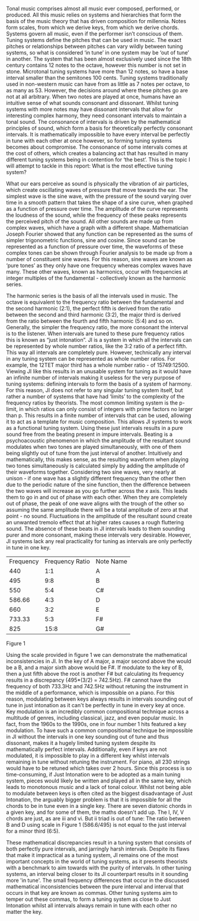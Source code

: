 Tonal music comprises almost all music ever composed, performed, or produced. All this music relies on systems and hierarchies that form the basis of the music theory that has driven composition for millennia. Notes form scales, from which we derive keys, from which we derive chords. Systems govern all music, even if the performer isn’t conscious of them. Tuning systems define the pitches that can be used in music. The exact pitches or relationships between pitches can vary wildly between tuning systems, so what is considered ‘in tune’ in one system may be ‘out of tune’ in another. The system that has been almost exclusively used since the 18th century contains 12 notes to the octave, however this number is not set in stone. Microtonal tuning systems have more than 12 notes, so have a base interval smaller than the semitones 100 cents. Tuning systems traditionally used in non-western music can have from as little as 7 notes per octave, to as many as 53. However, the decisions around where these pitches go are not at all arbitrary. When two notes are played at once, humans have an intuitive sense of what sounds consonant and dissonant. Whilst tuning systems with more notes may have dissonant intervals that allow for interesting complex harmony, they need consonant intervals to maintain a tonal sound. The consonance of intervals is driven by the mathematical principles of sound, which form a basis for theoretically perfectly consonant intervals. It is mathematically impossible to have every interval be perfectly in tune with each other at once however, so forming tuning systems becomes about compromise. The consonance of some intervals comes at the cost of others, which creates a balancing act that has resulted in many different tuning systems being in contention for ‘the best’. This is the topic I will attempt to tackle in this report: What is the most effective tuning system?

What our ears perceive as sound is physically the vibration of air particles, which create oscillating waves of pressure that move towards the ear. The simplest wave is the sine wave, with the pressure of the sound varying over time in a smooth pattern that takes the shape of a sine curve, when graphed as a function of pressure over time. The amplitude of the curve represents the loudness of the sound, while the frequency of these peaks represents the perceived pitch of the sound. All other sounds are made up from complex waves, which have a graph with a different shape. Mathematician Joseph Fourier showed that any function can be represented as the sums of simpler trigonometric functions, sine and cosine. Since sound can be represented as a function of pressure over time, the waveforms of these complex tones can be shown through Fourier analysis to be made up from a number of constituent sine waves. For this reason, sine waves are known as ‘pure tones’ as they only have one frequency whereas complex waves have many. These other waves, known as harmonics, occur with frequencies at integer multiples of the fundamental - collectively known as the harmonic series. 

The harmonic series is the basis of all the intervals used in music. The octave is equivalent to the frequency ratio between the fundamental and the second harmonic (2:1), the perfect fifth is derived from the ratio between the second and third harmonic (3:2), the major third is derived from the ratio between the fourth and fifth harmonic (5:4) and so on. Generally, the simpler the frequency ratio, the more consonant the interval is to the listener. When intervals are tuned to these pure frequency ratios this is known as “just intonation”. JI is a system in which all the intervals can be represented by whole number ratios, like the 3:2 ratio of a perfect fifth. This way all intervals are completely pure. However, technically any interval in any tuning system can be represented as whole number ratios. For example, the 12TET major third has a whole number ratio - of 15749:12500. Viewing JI like this results in an unusable system for tuning as it would have an infinite number of intervals making it useless for the very purpose of tuning systems: defining intervals to form the basis of a system of harmony. For this reason, JI does not refer to any singular tuning system itself, but rather a number of systems that have had ‘limits’ to the complexity of the frequency ratios by theorists. The most common limiting system is the p-limit, in which ratios can only consist of integers with prime factors no larger than p. This results in a finite number of intervals that can be used, allowing it to act as a template for music composition. This allows JI systems to work as a functional tuning system. Using these just intervals results in a pure sound free from the beating present in impure intervals. Beating is a psychoacoustic phenomenon in which the amplitude of the resultant sound modulates when two tones are played simultaneously, with one of them being slightly out of tune from the just interval of another. Intuitively and mathematically, this makes sense, as the resulting waveform when playing two tones simultaneously is calculated simply by adding the amplitude of their waveforms together. Considering two sine waves, very nearly at unison - if one wave has a slightly different frequency than the other then due to the periodic nature of the sine function, then the difference between the two waves will increase as you go further across the $x$ axis. This leads them to go in and out of phase with each other. When they are completely out of phase, the peak of one wave aligns with the trough of the other so assuming the same amplitude there will be a total amplitude of zero at that point - no sound. Fluctuations in the amplitude of the resultant sound create an unwanted tremolo effect that at higher rates causes a rough fluttering sound. The absence of these beats in JI intervals leads to them sounding purer and more consonant, making these intervals very desirable. However, JI systems lack any real practicality for tuning as intervals are only perfectly in tune in one key. 

|   |   |   |
|---|---|---|
|Frequency|Frequency Ratio|Note Name|
|440|1:1|A|
|495|9:8|B|
|550|5:4|C#|
|586.66|4:3|D|
|660|3:2|E|
|733.33|5:3|F#|
|825|15:8|G#|

Figure 1

Using the scale provided in figure 1 we can demonstrate the mathematical inconsistencies in JI. In the key of A major, a major second above the would be a B, and a major sixth above would be F#. If modulate to the key of B, then a just fifth above the root is another F# but calculating its frequency results in a discrepancy (495*(3/2) = 742.5Hz). F# cannot have the frequency of both 733.3Hz and 742.5Hz without retuning the instrument in the middle of a performance, which is impossible on a piano. For this reason, modulating between keys always results in intervals sounding out of tune in just intonation as it can't be perfectly in tune in every key at once. Key modulation is an incredibly common compositional technique across a multitude of genres, including classical, jazz, and even popular music. In fact, from the 1960s to the 1990s, one in four number 1 hits featured a key modulation. To have such a common compositional technique be impossible in JI without the intervals in one key sounding out of tune and thus dissonant, makes it a hugely limited tuning system despite its mathematically perfect intervals. Additionally, even if keys are not modulated, it is impossible to play in a different key whilst intervals remaining in tune without retuning the instrument. For piano, all 230 strings would have to be retuned which takes over 2 hours. Since this process is so time-consuming, if Just Intonation were to be adopted as a main tuning system, pieces would likely be written and played all in the same key, which leads to monotonous music and a lack of tonal colour. Whilst not being able to modulate between keys is often cited as the biggest disadvantage of Just Intonation, the arguably bigger problem is that it is impossible for all the chords to be in tune even in a single key. There are seven diatonic chords in a given key, and for some of them, the maths doesn't add up. The I, IV, V chords are just, as are iii and vi. But ii triad is out of tune: The ratio between B and D using scale in Figure 1 (586.6/495) is not equal to the just interval for a minor third (6:5). 

These mathematical discrepancies result in a tuning system that consists of both perfectly pure intervals, and jarringly harsh intervals. Despite its flaws that make it impractical as a tuning system, JI remains one of the most important concepts in the world of tuning systems, as it presents theorists with a benchmark to aim towards with the purity of intervals. In other tuning systems, an interval being closer to its JI counterpart results in it sounding more 'in tune'. The small frequency differences that occur in the discussed mathematical inconsistencies between the pure interval and interval that occurs in that key are known as commas. Other tuning systems aim to temper out these commas, to form a tuning system as close to Just Intonation whilst all intervals always remain in tune with each other no matter the key.